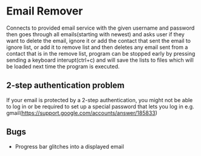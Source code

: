 # Email Remover
Connects to provided email service with the given username and password then goes through all emails(starting with newest) and asks user if they want to delete the email, ignore it or add the contact that sent the email to ignore list, or add it to remove list and then deletes any email sent from a contact that is in the remove list, program can be stopped early by pressing sending a keyboard interupt(ctrl+c) and will save the lists to files which will be loaded next time the program is executed.

## 2-step authentication problem
If your email is protected by a 2-step authentication, you might not be able to log in or be required to set up a special password that lets you log in e.g. gmail(https://support.google.com/accounts/answer/185833)

## Bugs
- Progress bar glitches into a displayed email
